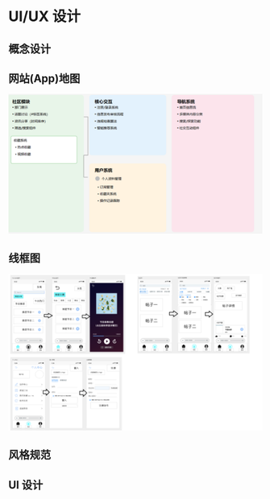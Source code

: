 # UI/UX 设计



## 概念设计



## 网站(App)地图
![](./site-map.jpg)


## 线框图
![](./wireframes.jpg)


## 风格规范



## UI 设计


